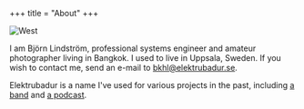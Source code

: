 +++
title = "About"
+++

![West]({filename}/images/west.jpeg)

I am Björn Lindström, professional systems engineer and amateur photographer living in Bangkok. I used to live in Uppsala, Sweden. If you wish to contact me, send an e-mail to <bkhl@elektrubadur.se>.

Elektrubadur is a name I've used for various projects in the past, including [a band](https://www.jamendo.com/artist/4363/elektrubadur) and [a podcast](https://archive.org/details/ElektrubadurPodcast).
